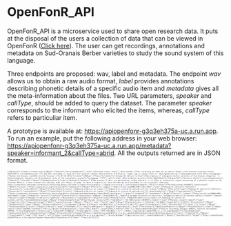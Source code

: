 # OpenFonR_API

OpenFonR_API is a microservice used to share open research data. It puts at the disposal of the users a collection of data that can be viewed in OpenFonR ([Click here](https://sudoranais.shinyapps.io/Analysis_Processing_Rhotic_Alveolar/)). The user can get recordings, annotations and metadata on Sud-Oranais Berber varieties to study the sound system of this language. 

Three endpoints are proposed: wav, label and metadata. The endpoint *wav* allows us to obtain a raw audio format, *label* provides annotations describing phonetic details of a specific audio item and *metadata* gives all the meta-information about the files. Two URL parameters, *speaker* and *callType*, should be added to query the dataset. The parameter *speaker* corresponds to the informant who elicited the items, whereas, *callType* refers to particuliar item.

A prototype is available at: https://apiopenfonr-g3q3eh375a-uc.a.run.app. To run an example, put the following address in your web browser: https://apiopenfonr-g3q3eh375a-uc.a.run.app/metadata?speaker=informant_2&callType=abrid. All the outputs returned are in JSON format.

![API_JSON](src/example_openfonr_api.png "Fig: The returned output in JSON format")
